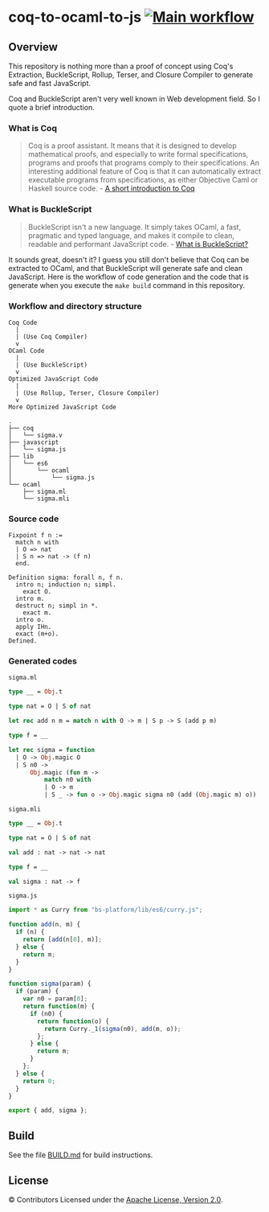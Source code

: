 # coq-to-ocaml-to-js [![Main workflow](https://github.com/imbsky/coq-to-ocaml-to-js/workflows/Main%20workflow/badge.svg)](https://github.com/imbsky/coq-to-ocaml-to-js/actions)

## Overview

This repository is nothing more than a proof of concept using Coq's Extraction,
BuckleScript, Rollup, Terser, and Closure Compiler to generate safe and fast
JavaScript.

Coq and BuckleScript aren't very well known in Web development field. So I quote
a brief introduction.

### What is Coq

> Coq is a proof assistant. It means that it is designed to develop mathematical
> proofs, and especially to write formal specifications, programs and proofs
> that programs comply to their specifications. An interesting additional
> feature of Coq is that it can automatically extract executable programs from
> specifications, as either Objective Caml or Haskell source code. -
> [A short introduction to Coq](https://coq.inria.fr)

### What is BuckleScript

> BuckleScript isn't a new language. It simply takes OCaml, a fast, pragmatic
> and typed language, and makes it compile to clean, readable and performant
> JavaScript code. -
> [What is BuckleScript?](https://bucklescript.github.io/docs/en/what-why)

It sounds great, doesn't it? I guess you still don't believe that Coq can be
extracted to OCaml, and that BuckleScript will generate safe and clean
JavaScript. Here is the workflow of code generation and the code that is
generate when you execute the `make build` command in this repository.

### Workflow and directory structure

```text
Coq Code
  |
  | (Use Coq Compiler)
  v
OCaml Code
  |
  | (Use BuckleScript)
  v
Optimized JavaScript Code
  |
  | (Use Rollup, Terser, Closure Compiler)
  v
More Optimized JavaScript Code
```

```text
.
├── coq
│   └── sigma.v
├── javascript
│   └── sigma.js
├── lib
│   └── es6
│       └── ocaml
│           └── sigma.js
└── ocaml
    ├── sigma.ml
    └── sigma.mli
```

### Source code

```coq
Fixpoint f n :=
  match n with
  | O => nat
  | S n => nat -> (f n)
  end.

Definition sigma: forall n, f n.
  intro n; induction n; simpl.
    exact O.
  intro m.
  destruct n; simpl in *.
    exact m.
  intro o.
  apply IHn.
  exact (m+o).
Defined.
```

### Generated codes

`sigma.ml`

```ocaml
type __ = Obj.t

type nat = O | S of nat

let rec add n m = match n with O -> m | S p -> S (add p m)

type f = __

let rec sigma = function
  | O -> Obj.magic O
  | S n0 ->
      Obj.magic (fun m ->
          match n0 with
          | O -> m
          | S _ -> fun o -> Obj.magic sigma n0 (add (Obj.magic m) o))
```

`sigma.mli`

```ocaml
type __ = Obj.t

type nat = O | S of nat

val add : nat -> nat -> nat

type f = __

val sigma : nat -> f
```

`sigma.js`

```javascript
import * as Curry from "bs-platform/lib/es6/curry.js";

function add(n, m) {
  if (n) {
    return [add(n[0], m)];
  } else {
    return m;
  }
}

function sigma(param) {
  if (param) {
    var n0 = param[0];
    return function(m) {
      if (n0) {
        return function(o) {
          return Curry._1(sigma(n0), add(m, o));
        };
      } else {
        return m;
      }
    };
  } else {
    return 0;
  }
}

export { add, sigma };
```

## Build

See the file [BUILD.md](BUILD.md) for build instructions.

## License

&copy; Contributors Licensed under the
[Apache License, Version 2.0](https://www.apache.org/licenses/LICENSE-2.0).
